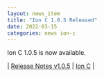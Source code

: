 ```yaml
---
layout: news_item
title: "Ion C 1.0.5 Released"
date: 2022-03-15
categories: news ion-c
---
```


Ion C 1.0.5 is now available.

| [Release Notes v1.0.5](https://github.com/amazon-ion/ion-c/releases/tag/v1.0.5) | [Ion C](https://github.com/amazon-ion/ion-c) |

